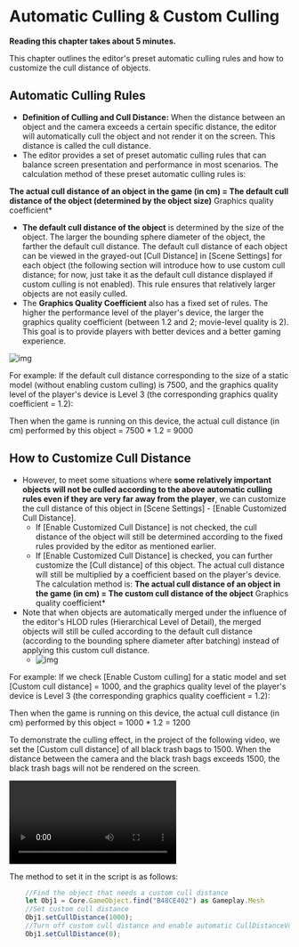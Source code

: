 # Automatic Culling & Custom Culling

**Reading this chapter takes about 5 minutes.**

This chapter outlines the editor's preset automatic culling rules and how to customize the cull distance of objects.

## Automatic Culling Rules

- **Definition of Culling and Cull Distance:** When the distance between an object and the camera exceeds a certain specific distance, the editor will automatically cull the object and not render it on the screen. This distance is called the cull distance. 
- The editor provides a set of preset automatic culling rules that can balance screen presentation and performance in most scenarios. The calculation method of these preset automatic culling rules is: 

**The actual cull distance of an object in the game (in cm) = The default cull distance of the object (determined by the object size)** Graphics quality coefficient*

- **The default cull distance of the object** is determined by the size of the object. The larger the bounding sphere diameter of the object, the farther the default cull distance. The default cull distance of each object can be viewed in the grayed-out [Cull Distance] in [Scene Settings] for each object (the following section will introduce how to use custom cull distance; for now, just take it as the default cull distance displayed if custom culling is not enabled). This rule ensures that relatively larger objects are not easily culled. 
- The **Graphics Quality Coefficient** also has a fixed set of rules. The higher the performance level of the player's device, the larger the graphics quality coefficient (between 1.2 and 2; movie-level quality is 2). This goal is to provide players with better devices and a better gaming experience.

![img](https://arkimg-qn.ark.online/1701065663424-2.png)

For example: If the default cull distance corresponding to the size of a static model (without enabling custom culling) is 7500, and the graphics quality level of the player's device is Level 3 (the corresponding graphics quality coefficient = 1.2): 

Then when the game is running on this device, the actual cull distance (in cm) performed by this object = 7500 * 1.2 = 9000 

## How to Customize Cull Distance 

- However, to meet some situations where **some relatively important objects will not be culled according to the above automatic culling rules even if they are very far away from the player**, we can customize the cull distance of this object in [Scene Settings] - [Enable Customized Cull Distance]. 
  - If [Enable Customized Cull Distance] is not checked, the cull distance of the object will still be determined according to the fixed rules provided by the editor as mentioned earlier.
  - If [Enable Customized Cull Distance] is checked, you can further customize the [Cull distance] of this object. The actual cull distance will still be multiplied by a coefficient based on the player's device. The calculation method is: **The actual cull distance of an object in the game (in cm) = The custom cull distance of the object** Graphics quality coefficient*
- Note that when objects are automatically merged under the influence of the editor's HLOD rules (Hierarchical Level of Detail), the merged objects will still be culled according to the default cull distance (according to the bounding sphere diameter after batching) instead of applying this custom cull distance.
  - ![img](https://arkimg-qn.ark.online/1701065663424-1.png)

For example: If we check [Enable Custom culling] for a static model and set [Custom cull distance] = 1000, and the graphics quality level of the player's device is Level 3 (the corresponding graphics quality coefficient = 1.2): 

Then when the game is running on this device, the actual cull distance (in cm) performed by this object = 1000 * 1.2 = 1200 

To demonstrate the culling effect, in the project of the following video, we set the [Custom cull distance] of all black trash bags to 1500. When the distance between the camera and the black trash bags exceeds 1500, the black trash bags will not be rendered on the screen.

<video controls src="https://arkimg-qn.ark.online/20230508-103526.mp4"></video>

The method to set it in the script is as follows:

```TypeScript
    //Find the object that needs a custom cull distance
    let Obj1 = Core.GameObject.find("B48CE402") as Gameplay.Mesh
    //Set custom cull distance
    Obj1.setCullDistance(1000);
    //Turn off custom cull distance and enable automatic CullDistanceVolume function
    Obj1.setCullDistance(0);
```
